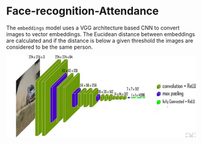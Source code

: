 # Face-recognition-Attendance

The `embeddings` model uses a VGG architecture based CNN to convert images to vector embeddings. The Eucidean distance between embeddings are calculated and if the distance is below a given threshold the images are considered to be the same person.

![Screenshot](./Screenshot%202025-03-22%20200923.png)

